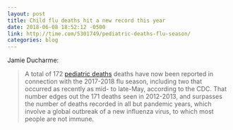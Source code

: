 ```yaml
---
layout: post
title: Child flu deaths hit a new record this year
date: 2018-06-08 18:52:12 -0500
link: http://time.com/5301749/pediatric-deaths-flu-season/
categories: blog
---
```

Jamie Ducharme:

>A total of 172 [pediatric deaths](http://time.com/5106819/nico-mallozzi-flu-death/) deaths have now been reported in connection with the 2017-2018 flu season, including two that occurred as recently as mid- to late-May, according to the CDC. That number edges out the 171 deaths seen in 2012-2013, and surpasses the number of deaths recorded in all but pandemic years, which involve a global outbreak of a new influenza virus, to which most people are not immune.
